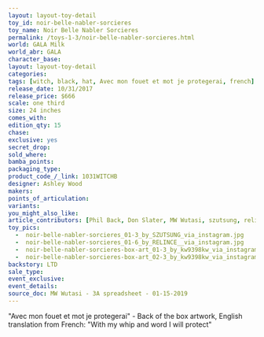 ```yaml
---
layout: layout-toy-detail 
toy_id: noir-belle-nabler-sorcieres
toy_name: Noir Belle Nabler Sorcieres
permalink: /toys-1-3/noir-belle-nabler-sorcieres.html
world: GALA Milk
world_abr: GALA
character_base: 
layout: layout-toy-detail
categories: 
tags: [witch, black, hat, Avec mon fouet et mot je protegerai, french]
release_date: 10/31/2017
release_price: $666 
scale: one third
size: 24 inches
comes_with: 
edition_qty: 15
chase: 
exclusive: yes
secret_drop: 
sold_where: 
bamba_points: 
packaging_type: 
product_code_/_link: 1031WITCHB
designer: Ashley Wood
makers: 
points_of_articulation: 
variants: 
you_might_also_like: 
article_contributors: [Phil Back, Don Slater, MW Wutasi, szutsung, relince__, kw9398kw]
toy_pics: 
  -  noir-belle-nabler-sorcieres_01-3_by_SZUTSUNG_via_instagram.jpg
  -  noir-belle-nabler-sorcieres_01-6_by_RELINCE__via_instagram.jpg
  -  noir-belle-nabler-sorcieres-box-art_01-3_by_kw9398kw_via_instagram.jpg
  -  noir-belle-nabler-sorcieres-box-art_02-3_by_kw9398kw_via_instagram.jpg
backstory: LTD
sale_type: 
event_exclusive: 
event_details: 
source_doc: MW Wutasi - 3A spreadsheet - 01-15-2019
---
```

"Avec mon fouet et mot je protegerai" - Back of the box artwork, English translation from French: "With my whip and word I will protect"